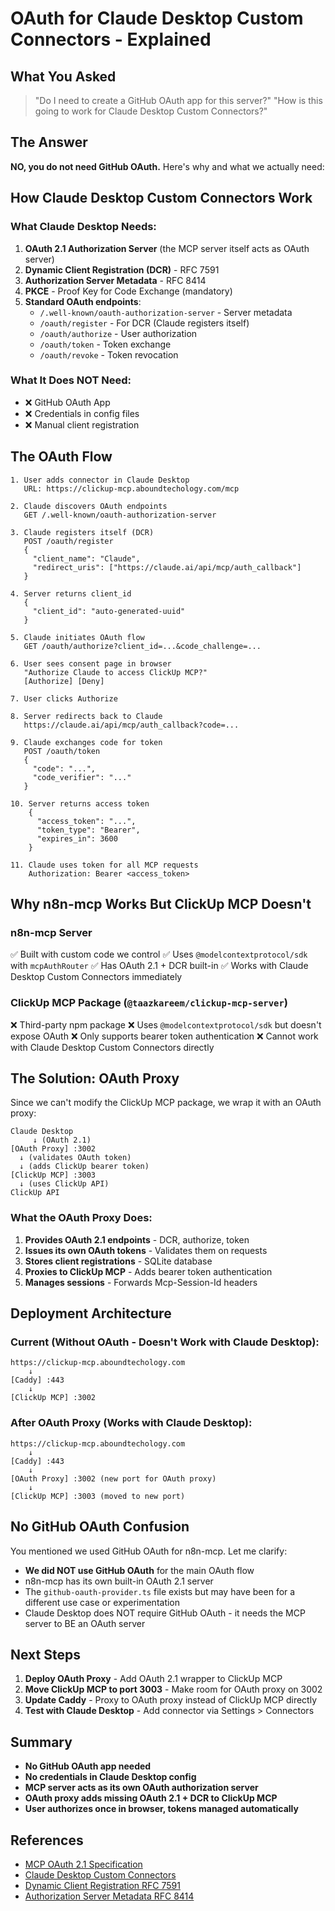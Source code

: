 # OAuth for Claude Desktop Custom Connectors - Explained

## What You Asked

> "Do I need to create a GitHub OAuth app for this server?"
> "How is this going to work for Claude Desktop Custom Connectors?"

## The Answer

**NO, you do not need GitHub OAuth.** Here's why and what we actually need:

## How Claude Desktop Custom Connectors Work

### What Claude Desktop Needs:

1. **OAuth 2.1 Authorization Server** (the MCP server itself acts as OAuth server)
2. **Dynamic Client Registration (DCR)** - RFC 7591
3. **Authorization Server Metadata** - RFC 8414
4. **PKCE** - Proof Key for Code Exchange (mandatory)
5. **Standard OAuth endpoints**:
   - `/.well-known/oauth-authorization-server` - Server metadata
   - `/oauth/register` - For DCR (Claude registers itself)
   - `/oauth/authorize` - User authorization
   - `/oauth/token` - Token exchange
   - `/oauth/revoke` - Token revocation

### What It Does NOT Need:

- ❌ GitHub OAuth App
- ❌ Credentials in config files
- ❌ Manual client registration

## The OAuth Flow

```
1. User adds connector in Claude Desktop
   URL: https://clickup-mcp.aboundtechology.com/mcp

2. Claude discovers OAuth endpoints
   GET /.well-known/oauth-authorization-server

3. Claude registers itself (DCR)
   POST /oauth/register
   {
     "client_name": "Claude",
     "redirect_uris": ["https://claude.ai/api/mcp/auth_callback"]
   }

4. Server returns client_id
   {
     "client_id": "auto-generated-uuid"
   }

5. Claude initiates OAuth flow
   GET /oauth/authorize?client_id=...&code_challenge=...

6. User sees consent page in browser
   "Authorize Claude to access ClickUp MCP?"
   [Authorize] [Deny]

7. User clicks Authorize

8. Server redirects back to Claude
   https://claude.ai/api/mcp/auth_callback?code=...

9. Claude exchanges code for token
   POST /oauth/token
   {
     "code": "...",
     "code_verifier": "..."
   }

10. Server returns access token
    {
      "access_token": "...",
      "token_type": "Bearer",
      "expires_in": 3600
    }

11. Claude uses token for all MCP requests
    Authorization: Bearer <access_token>
```

## Why n8n-mcp Works But ClickUp MCP Doesn't

### n8n-mcp Server

✅ Built with custom code we control
✅ Uses `@modelcontextprotocol/sdk` with `mcpAuthRouter`
✅ Has OAuth 2.1 + DCR built-in
✅ Works with Claude Desktop Custom Connectors immediately

### ClickUp MCP Package (`@taazkareem/clickup-mcp-server`)

❌ Third-party npm package
❌ Uses `@modelcontextprotocol/sdk` but doesn't expose OAuth
❌ Only supports bearer token authentication
❌ Cannot work with Claude Desktop Custom Connectors directly

## The Solution: OAuth Proxy

Since we can't modify the ClickUp MCP package, we wrap it with an OAuth proxy:

```
Claude Desktop
     ↓ (OAuth 2.1)
[OAuth Proxy] :3002
  ↓ (validates OAuth token)
  ↓ (adds ClickUp bearer token)
[ClickUp MCP] :3003
  ↓ (uses ClickUp API)
ClickUp API
```

### What the OAuth Proxy Does:

1. **Provides OAuth 2.1 endpoints** - DCR, authorize, token
2. **Issues its own OAuth tokens** - Validates them on requests
3. **Stores client registrations** - SQLite database
4. **Proxies to ClickUp MCP** - Adds bearer token authentication
5. **Manages sessions** - Forwards Mcp-Session-Id headers

## Deployment Architecture

### Current (Without OAuth - Doesn't Work with Claude Desktop):
```
https://clickup-mcp.aboundtechology.com
    ↓
[Caddy] :443
    ↓
[ClickUp MCP] :3002
```

### After OAuth Proxy (Works with Claude Desktop):
```
https://clickup-mcp.aboundtechology.com
    ↓
[Caddy] :443
    ↓
[OAuth Proxy] :3002 (new port for OAuth proxy)
    ↓
[ClickUp MCP] :3003 (moved to new port)
```

## No GitHub OAuth Confusion

You mentioned we used GitHub OAuth for n8n-mcp. Let me clarify:

- **We did NOT use GitHub OAuth** for the main OAuth flow
- n8n-mcp has its own built-in OAuth 2.1 server
- The `github-oauth-provider.ts` file exists but may have been for a different use case or experimentation
- Claude Desktop does NOT require GitHub OAuth - it needs the MCP server to BE an OAuth server

## Next Steps

1. **Deploy OAuth Proxy** - Add OAuth 2.1 wrapper to ClickUp MCP
2. **Move ClickUp MCP to port 3003** - Make room for OAuth proxy on 3002
3. **Update Caddy** - Proxy to OAuth proxy instead of ClickUp MCP directly
4. **Test with Claude Desktop** - Add connector via Settings > Connectors

## Summary

- **No GitHub OAuth app needed**
- **No credentials in Claude Desktop config**
- **MCP server acts as its own OAuth authorization server**
- **OAuth proxy adds missing OAuth 2.1 + DCR to ClickUp MCP**
- **User authorizes once in browser, tokens managed automatically**

## References

- [MCP OAuth 2.1 Specification](https://modelcontextprotocol.io/specification/2025-03-26/basic/authorization)
- [Claude Desktop Custom Connectors](https://support.claude.com/en/articles/11503834-building-custom-connectors-via-remote-mcp-servers)
- [Dynamic Client Registration RFC 7591](https://datatracker.ietf.org/doc/html/rfc7591)
- [Authorization Server Metadata RFC 8414](https://datatracker.ietf.org/doc/html/rfc8414)

